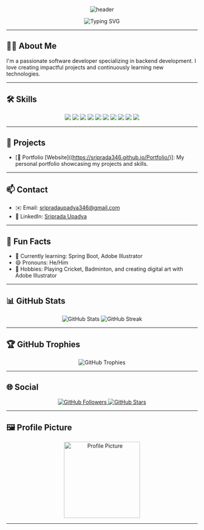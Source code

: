 <!-- Profile Header -->
<p align="center">
  <img src="https://capsule-render.vercel.app/api?type=waving&color=0:00BFFF,100:1E90FF&height=200&section=header&text=Hi%20there!%20I'm%20Sriprada%20Upadya%20👋&fontSize=30&fontAlignY=40&desc=Backend%20Developer%20|%20Digital%20Artist%20|%20Tech%20Enthusiast&descAlignY=60&descAlign=50" alt="header"/>
</p>

<!-- Typing SVG -->
<p align="center">
  <img src="https://readme-typing-svg.herokuapp.com?font=Fira+Code&size=24&pause=1000&color=1E90FF&center=true&vCenter=true&width=435&lines=Backend+Developer;Digital+Artist;Cricket+%26+Badminton+Enthusiast" alt="Typing SVG" />
</p>

---

## 🧑‍💻 About Me

I'm a passionate software developer specializing in backend development. I love creating impactful projects and continuously learning new technologies.

---

## 🛠️ Skills

<p align="center">
  <img src="https://img.shields.io/badge/Java-ED8B00?style=for-the-badge&logo=java&logoColor=white"/>
  <img src="https://img.shields.io/badge/JavaScript-F7DF1E?style=for-the-badge&logo=javascript&logoColor=black"/>
  <img src="https://img.shields.io/badge/Python-3776AB?style=for-the-badge&logo=python&logoColor=white"/>
  <img src="https://img.shields.io/badge/React-61DAFB?style=for-the-badge&logo=react&logoColor=black"/>
  <img src="https://img.shields.io/badge/Spring%20Boot-6DB33F?style=for-the-badge&logo=spring-boot&logoColor=white"/>
  <img src="https://img.shields.io/badge/Express.js-000000?style=for-the-badge&logo=express&logoColor=white"/>
  <img src="https://img.shields.io/badge/Git-F05032?style=for-the-badge&logo=git&logoColor=white"/>
  <img src="https://img.shields.io/badge/Adobe%20Illustrator-FF9A00?style=for-the-badge&logo=adobe-illustrator&logoColor=white"/>
  <img src="https://img.shields.io/badge/Adobe%20After%20Effects-9999FF?style=for-the-badge&logo=adobe-after-effects&logoColor=white"/>
  <img src="https://img.shields.io/badge/Amibroker-FF0000?style=for-the-badge&logo=amibroker&logoColor=white"/>
</p>

---

## 🚀 Projects


- [💼 Portfolio [Website]((https://sriprada346.github.io/Portfolio/)]: My personal portfolio showcasing my projects and skills.

---

## 📫 Contact

- ✉️ Email: [sripradaupadya346@gmail.com](mailto:sripradaupadya346@gmail.com)
- 💼 LinkedIn: [Sriprada Upadya](https://www.linkedin.com/in/sripradaupadya)

---

## 🎯 Fun Facts

- 🌱 Currently learning: Spring Boot, Adobe Illustrator
- 😄 Pronouns: He/Him
- 🏸 Hobbies: Playing Cricket, Badminton, and creating digital art with Adobe Illustrator

---

## 📊 GitHub Stats

<p align="center">
  <img src="https://github-readme-stats.vercel.app/api?username=sriprada346&show_icons=true&theme=radical" alt="GitHub Stats" />
  <img src="https://github-readme-streak-stats.herokuapp.com/?user=sriprada346&theme=radical" alt="GitHub Streak" />
</p>

---

## 🏆 GitHub Trophies

<p align="center">
  <img src="https://github-profile-trophy.vercel.app/?username=sriprada346&theme=radical&no-frame=true&no-bg=true&margin-w=4" alt="GitHub Trophies" />
</p>

---

## 🌐 Social

<p align="center">
  <a href="https://github.com/sriprada346">
    <img src="https://img.shields.io/github/followers/sriprada346?label=Follow&style=social" alt="GitHub Followers" />
  </a>
  <a href="https://github.com/sriprada346?tab=repositories">
    <img src="https://img.shields.io/github/stars/sriprada346?affiliations=OWNER&style=social" alt="GitHub Stars" />
  </a>
</p>

---

## 🖼️ Profile Picture

<p align="center">
  <img src="https://yourimageurl.com" alt="Profile Picture" width="200" />
</p>

---

